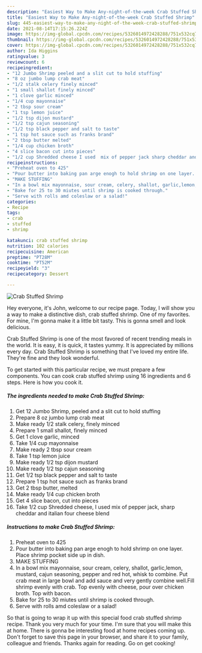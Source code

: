 ```yaml
---
description: "Easiest Way to Make Any-night-of-the-week Crab Stuffed Shrimp"
title: "Easiest Way to Make Any-night-of-the-week Crab Stuffed Shrimp"
slug: 445-easiest-way-to-make-any-night-of-the-week-crab-stuffed-shrimp
date: 2021-08-14T17:15:26.224Z
image: https://img-global.cpcdn.com/recipes/5326014972428288/751x532cq70/crab-stuffed-shrimp-recipe-main-photo.jpg
thumbnail: https://img-global.cpcdn.com/recipes/5326014972428288/751x532cq70/crab-stuffed-shrimp-recipe-main-photo.jpg
cover: https://img-global.cpcdn.com/recipes/5326014972428288/751x532cq70/crab-stuffed-shrimp-recipe-main-photo.jpg
author: Ida Higgins
ratingvalue: 3
reviewcount: 6
recipeingredient:
- "12 Jumbo Shrimp peeled and a slit cut to hold stuffing"
- "8 oz jumbo lump crab meat"
- "1/2 stalk celery finely minced"
- "1 small shallot finely minced"
- "1 clove garlic minced"
- "1/4 cup mayonnaise"
- "2 tbsp sour cream"
- "1 tsp lemon juice"
- "1/2 tsp dijon mustard"
- "1/2 tsp cajun seasoning"
- "1/2 tsp black pepper and salt to taste"
- "1 tsp hot sauce such as franks brand"
- "2 tbsp butter melted"
- "1/4 cup chicken broth"
- "4 slice bacon cut into pieces"
- "1/2 cup Shredded cheese I used  mix of pepper jack sharp cheddar and italian four cheese blend"
recipeinstructions:
- "Preheat oven to 425"
- "Pour butter into baking pan arge enogh to hold shrimp on one layer. Place shrimp pocket side up in dish."
- "MAKE STUFFING"
- "In a bowl mix mayonnaise, sour cream, celery, shallot, garlic,lemon, mustard, cajun seasoning, pepper and red hot, whisk to combine. Put crab meat in large bowl and add sauce and very gently combine well.Fill shrimp evenly with crab. Top evenly with cheese, pour over chicken broth. Top with bacon."
- "Bake for 25 to 30 miutes until shrimp is cooked through."
- "Serve with rolls amd coleslaw or a salad!"
categories:
- Recipe
tags:
- crab
- stuffed
- shrimp

katakunci: crab stuffed shrimp 
nutrition: 102 calories
recipecuisine: American
preptime: "PT28M"
cooktime: "PT52M"
recipeyield: "3"
recipecategory: Dessert

---
```



![Crab Stuffed Shrimp](https://img-global.cpcdn.com/recipes/5326014972428288/751x532cq70/crab-stuffed-shrimp-recipe-main-photo.jpg)

Hey everyone, it's John, welcome to our recipe page. Today, I will show you a way to make a distinctive dish, crab stuffed shrimp. One of my favorites. For mine, I'm gonna make it a little bit tasty. This is gonna smell and look delicious.



Crab Stuffed Shrimp is one of the most favored of recent trending meals in the world. It is easy, it is quick, it tastes yummy. It is appreciated by millions every day. Crab Stuffed Shrimp is something that I've loved my entire life. They're fine and they look wonderful.


To get started with this particular recipe, we must prepare a few components. You can cook crab stuffed shrimp using 16 ingredients and 6 steps. Here is how you cook it.

<!--inarticleads1-->

##### The ingredients needed to make Crab Stuffed Shrimp:

1. Get 12 Jumbo Shrimp, peeled and a slit cut to hold stuffing
1. Prepare 8 oz jumbo lump crab meat
1. Make ready 1/2 stalk celery, finely minced
1. Prepare 1 small shallot, finely minced
1. Get 1 clove garlic, minced
1. Take 1/4 cup mayonnaise
1. Make ready 2 tbsp sour cream
1. Take 1 tsp lemon juice
1. Make ready 1/2 tsp dijon mustard
1. Make ready 1/2 tsp cajun seasoning
1. Get 1/2 tsp black pepper and salt to taste
1. Prepare 1 tsp hot sauce such as franks brand
1. Get 2 tbsp butter, melted
1. Make ready 1/4 cup chicken broth
1. Get 4 slice bacon, cut into pieces
1. Take 1/2 cup Shredded cheese, I used  mix of pepper jack, sharp cheddar and italian four cheese blend




<!--inarticleads2-->

##### Instructions to make Crab Stuffed Shrimp:

1. Preheat oven to 425
1. Pour butter into baking pan arge enogh to hold shrimp on one layer. Place shrimp pocket side up in dish.
1. MAKE STUFFING
1. In a bowl mix mayonnaise, sour cream, celery, shallot, garlic,lemon, mustard, cajun seasoning, pepper and red hot, whisk to combine. Put crab meat in large bowl and add sauce and very gently combine well.Fill shrimp evenly with crab. Top evenly with cheese, pour over chicken broth. Top with bacon.
1. Bake for 25 to 30 miutes until shrimp is cooked through.
1. Serve with rolls amd coleslaw or a salad!




So that is going to wrap it up with this special food crab stuffed shrimp recipe. Thank you very much for your time. I'm sure that you will make this at home. There is gonna be interesting food at home recipes coming up. Don't forget to save this page in your browser, and share it to your family, colleague and friends. Thanks again for reading. Go on get cooking!
